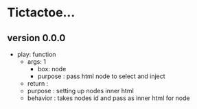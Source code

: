 # Tictactoe...

## version 0.0.0

* play: function
    * args: 1
        * box: node
        * purpose : pass html node to select and inject
    * return : 
    * purpose : setting up nodes inner html
    * behavior : takes nodes id and pass as inner html for node